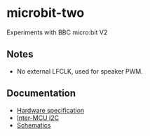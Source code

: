 # microbit-two

Experiments with BBC micro:bit V2

## Notes

 * No external LFCLK, used for speaker PWM.

## Documentation

 * [Hardware specification](https://tech.microbit.org/hardware/)
 * [Inter-MCU I2C](https://tech.microbit.org/software/spec-i2c-protocol/)
 * [Schematics](https://github.com/microbit-foundation/microbit-v2-hardware)
